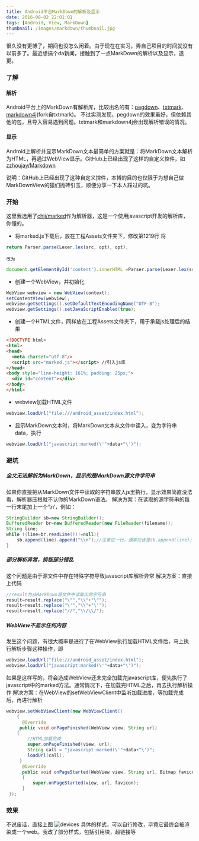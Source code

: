```yaml
---
title: Android平台MarkDown的解析及显示
date: 2016-08-02 22:01:01
tags: [Android, View, MarkDown]
thumbnail: /images/markdown/thumbnail.jpg
---
```

很久没有更博了，期间也没怎么闲着。由于现在在实习，弄自己项目的时间就没有以前多了。最近想搞个da新闻，接触到了一点MarkDown的解析以及显示，遂更。
<!--more-->

### 了解

#### 解析
Android平台上的MarkDown有解析库，比较出名的有：[pegdown](https://github.com/sirthias/pegdown/)、[txtmark](https://github.com/rjeschke/txtmark)、[markdown4j](https://code.google.com/archive/p/markdown4j/)(fork自txtmark)。
不过实测发现，pegdown的效果虽好，但依赖其他的包，且导入容易遇到问题。txtmark和markdown4j会出现解析错误的情况。
#### 显示
Android上解析并显示MarkDown文本最简单的方案就是：将MarkDown文本解析为HTML，再通过WebView显示。GitHub上已经出现了这样的自定义控件，如[zzhoujay/Markdown](https://github.com/falnatsheh/MarkdownView)

说明：GitHub上已经出现了这种自定义控件，本博的目的也仅限于为想自己做MarkDownView的猿们抛砖引玉，顺便分享一下本人踩过的坑。

### 开始
这里我选用了[chjj/marked](https://github.com/chjj/marked)作为解析器，这是一个使用javascript开发的解析库，你懂的。
* 将marked.js下载后，放在工程Assets文件夹下，修改第1219行
将
```javascript
return Parser.parse(Lexer.lex(src, opt), opt);
```
    改为
```javascript
document.getElementById('content').innerHTML =Parser.parse(Lexer.lex(src, opt), opt);
```

* 创建一个WebView，并初始化

```java
WebView webview = new WebView(context);
setContentView(webview);
webview.getSettings().setDefaultTextEncodingName("UTF-8");
webview.getSettings().setJavaScriptEnabled(true);
```
* 创建一个HTML文件，同样放在工程Assets文件夹下，用于承载js处理后的结果

```html
<!DOCTYPE html>
<html>
<head>
  <meta charset="utf-8"/>
  <script src="marked.js"></script> //引入js库
</head>
<body style="line-height: 161%; padding: 25px;">
  <div id="content"></div>
</body>
</html>
```

* webview加载HTML文件

```java
webview.loadUrl("file:///android_asset/index.html");
```

* 显示MarkDown文本时，将MarkDown文本从文件中读入，变为字符串data，执行

```java
webview.loadUrl("javascript:marked(\'"+data+"\')");
```

### 避坑

##### 全文无法解析为MarkDown，显示的是MarkDown源文件字符串
如果你直接把从MarkDown文件中读取的字符串放入js里执行，显示效果简直没法看，解析器压根就不认你的MarkDown语法。
解决方案：在读取的源字符串的每一行末尾加上一个‘\n’，例如：

```java
StringBuilder sb=new StringBuilder();
BufferedReader br=new BufferedReader(new FileReader(filename));
String line;
while ((line=br.readLine())!=null){
    sb.append(line).append("\\n");//注意这一行，通常应该是sb.append(line);
}
```

##### 部分解析异常，排版部分错乱
这个问题是由于源文件中存在特殊字符导致javascript库解析异常
解决方案：直接上代码

```java
//result为从MarkDown源文件中读取出的字符串
result=result.replace("\"","\\"+"\"");
result=result.replace("\'","\\"+"\'");
result=result.replace("//","\\/\\/");
```

##### WebView不显示任何内容
发生这个问题，有很大概率是进行了在WebView执行加载HTML文件后，马上执行解析步骤这种操作，即

```java
webview.loadUrl("file:///android_asset/index.html");
webview.loadUrl("javascript:marked(\'"+data+"\')");
```
如果是这样写的，将会造成WebView还未完全加载完javascript库，便先执行了javascript中的marked方法。通常情况下，在加载完HTML之后，再去执行解析操作
解决方案：在WebView的setWebViewClient中监听加载进度，等加载完成后，再进行解析

```java
webview.setWebViewClient(new WebViewClient()
    {
      @Override
     public void onPageFinished(WebView view, String url)
    {
        //HTML加载完成
        super.onPageFinished(view, url);
        String call = "javascript:marked(\'"+data+"\')";
        loadUrl(call);
     }
      @Override
      public void onPageStarted(WebView view, String url, Bitmap favicon)
      {
          super.onPageStarted(view, url, favicon);
      }
 });
```

### 效果
不说废话，直接上图
![devices](/images/markdown/markdown.png)
具体的样式，可以自行修改，毕竟它最终会被渲染成一个web。我改了部分样式，包括引用块，超链接等
